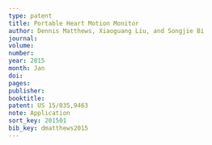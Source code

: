 ```yaml
---
type: patent
title: Portable Heart Motion Monitor
author: Dennis Matthews, Xiaoguang Liu, and Songjie Bi
journal:
volume:
number:
year: 2015
month: Jan
doi:
pages:
publisher:
booktitle:
patent: US 15/035,9463
note: Application
sort_key: 201501
bib_key: dmatthews2015
---
```

